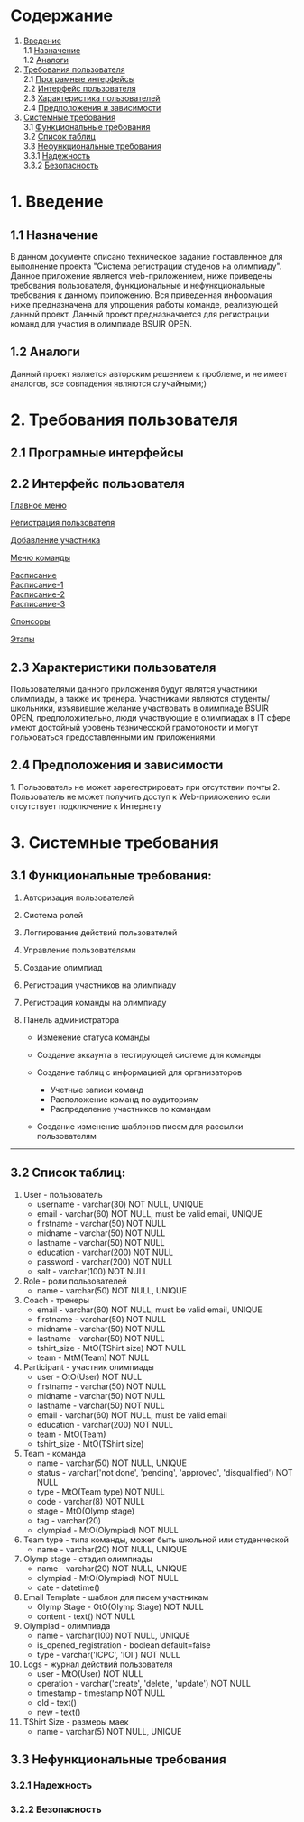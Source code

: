 # Содержание
1. [Введение](#intro)  
  1.1 [Назначение](#appoi)  
  1.2 [Аналоги](#analogs)
2. [Требования пользователя](#user_requirements)  
   2.1 [Програмные интерфейсы](#program_interfaces)  
   2.2 [Интерфейс пользователя](#user_interface)  
   2.3 [Характеристика пользователей](#user_config)  
   2.4 [Предположения и зависимости](#dependencies)    
4. [Системные требования](#system_requirements)  
  3.1 [Функциональные требования](#functional_requirements)  
  3.2 [Список таблиц](#list_of_tables)  
  3.3 [Нефункциональные требования](#nonfunctional_requirements)  
      3.3.1 [Надежность](#reliability)  
      3.3.2 [Безопасность](#safety)


# 1. Введение

<a name="intro"/>

## 1.1 Назначение

<a name="appoi"/>
В данном документе описано техническое задание поставленное для выполнение проекта "Система регистрации студенов на олимпиаду". Данное приложение является web-приложением, ниже приведены требования пользователя, функциональные и нефункциональные требования к данному приложению. Вся приведенная информация ниже предназначена для упрощения работы команде, реализующей данный проект.
Данный проект предназначается для регистрации команд для участия в олимпиаде BSUIR OPEN. 

## 1.2 Аналоги

<a name="analogs"/>
Данный проект является авторским решением к проблеме, и не имеет аналогов, все совпадения являются случайными;)

# 2. Требования пользователя 

 <a name="user_requirements"/>

## 2.1 Програмные интерфейсы 

 <a name="program_interfaces"/>

## 2.2 Интерфейс пользователя 

<a name="user_interface"/>

[Главное меню](https://github.com/Jlomka1222/acmbsuir/blob/main/Mocups/MainPage.png)  


[Регистрация пользователя](https://github.com/Jlomka1222/acmbsuir/blob/main/Mocups/SignUp.png)  

[Добавление участника](https://github.com/Jlomka1222/acmbsuir/blob/main/Mocups/AddUserToUser.png)  

[Меню команды](https://github.com/Jlomka1222/acmbsuir/blob/main/Mocups/AddUserToUser-1.png)  

[Расписание](https://github.com/Jlomka1222/acmbsuir/blob/main/Mocups/Schedule.png)  
[Расписание-1](https://github.com/Jlomka1222/acmbsuir/blob/main/Mocups/Schedule-1.png)  
[Расписание-2](https://github.com/Jlomka1222/acmbsuir/blob/main/Mocups/Schedule-2.png)  
[Расписание-3](https://github.com/Jlomka1222/acmbsuir/blob/main/Mocups/Schedule-3.png)  

[Спонсоры](https://github.com/Jlomka1222/acmbsuir/blob/main/Mocups/Sponsor.png)

[Этапы](https://github.com/Jlomka1222/acmbsuir/blob/main/Mocups/Stages.png)


## 2.3 Характеристики пользователя 

<a name="user_config"/>
Пользователями данного приложения будут являтся участники олимпиады, а также их тренера. Участниками являются студенты/школьники, изъявившие желание участвовать в олимпиаде BSUIR OPEN, предположительно, люди участвующие в олимпиадах в IT сфере имеют достойный уровень тезничесской грамотоности и могут польховаться предоставленными им приложениями. 
 
## 2.4 Предположения и зависимости 

 <a name="dependencies"/>
1. Пользователь не может зарегестрировать при отсутствии почты  
2. Пользователь не может получить доступ к Web-приложению если отсутствует подключение к Интернету 

# 3. Системные требования  

<a name="system_requirements"/>  

## 3.1 Функциональные требования:    

<a name="functional_requirements"/>  

1. Авторизация пользователей
2. Система ролей
3. Логгирование действий пользователей
4. Управление пользователями
5. Создание олимпиад
6. Регистрация участников на олимпиаду
7. Регистрация команды на олимпиаду
8. Панель администратора

    - Изменение статуса команды
    - Создание аккаунта в тестирующей системе для команды
    - Создание таблиц с информацией для организаторов

        - Учетные записи команд
        - Расположение команд по аудиториям
        - Распределение участников по командам

    - Создание изменение шаблонов писем для рассылки пользователям  

---  
  
## 3.2 Список таблиц:  

<a name="list_of_tables"/>

1. User - пользователь
    - username - varchar(30) NOT NULL, UNIQUE
    - email - varchar(60) NOT NULL, must be valid email, UNIQUE
    - firstname - varchar(50) NOT NULL
    - midname - varchar(50) NOT NULL
    - lastname - varchar(50) NOT NULL
    - education - varchar(200) NOT NULL
    - password - varchar(200) NOT NULL
    - salt - varchar(100) NOT NULL
2. Role - роли пользователей
    - name - varchar(50) NOT NULL, UNIQUE
3. Coach - тренеры 
    - email - varchar(60) NOT NULL, must be valid email, UNIQUE
    - firstname - varchar(50) NOT NULL
    - midname - varchar(50) NOT NULL
    - lastname - varchar(50) NOT NULL
    - tshirt_size - MtO(TShirt size) NOT NULL
    - team - MtM(Team) NOT NULL
4. Participant - участник олимпиады
    - user - OtO(User) NOT NULL
    - firstname - varchar(50) NOT NULL 
    - midname - varchar(50) NOT NULL
    - lastname - varchar(50) NOT NULL
    - email - varchar(60) NOT NULL, must be valid email
    - education - varchar(200) NOT NULL
    - team - MtO(Team)
    - tshirt_size - MtO(TShirt size)
5. Team - команда
    - name - varchar(50) NOT NULL, UNIQUE
    - status - varchar('not done', 'pending', 'approved', 'disqualified') NOT NULL
    - type - MtO(Team type) NOT NULL
    - code - varchar(8) NOT NULL
    - stage - MtO(Olymp stage)
    - tag - varchar(20)
    - olympiad - MtO(Olympiad) NOT NULL
6. Team type - типа команды, может быть школьной или студенческой
    - name - varchar(20) NOT NULL, UNIQUE
7. Olymp stage - стадия олимпиады
    - name - varchar(20) NOT NULL, UNIQUE
    - olympiad - MtO(Olympiad) NOT NULL
    - date - datetime()
8. Email Template - шаблон для писем участникам
    - Olymp Stage - OtO(Olymp Stage) NOT NULL
    - content - text() NOT NULL
9. Olympiad - олимпиада
    - name - varchar(100) NOT NULL, UNIQUE
    - is_opened_registration - boolean default=false
    - type - varchar('ICPC', 'IOI') NOT NULL
10. Logs - журнал действий пользователя
    - user - MtO(User) NOT NULL
    - operation - varchar('create', 'delete', 'update') NOT NULL
    - timestamp - timestamp NOT NULL
    - old - text()
    - new - text()
11. TShirt Size - размеры маек
    - name - varchar(5) NOT NULL, UNIQUE

## 3.3 Нефункциональные требования

<a name="nonfunctional_requirements"/>

### 3.2.1 Надежность  

<a name="reliability"/>  

### 3.2.2 Безопасность  

<a name="safety"/>  


